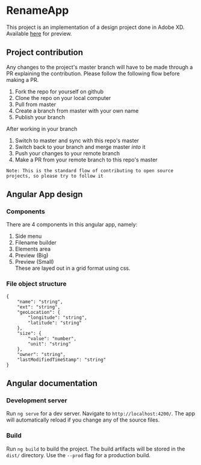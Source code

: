 # RenameApp

This project is an implementation of a design project done in Adobe XD.
Available [here](https://xd.adobe.com/view/d5ebd28d-6810-45e1-438a-5a0cc273410c-a3da/) for preview.

## Project contribution
Any changes to the project's master branch will have to be made through a PR explaining the contribution.
Please follow the following flow before making a PR.
1. Fork the repo for yourself on github
2. Clone the repo on your local computer
3. Pull from master
3. Create a branch from master with your own name
4. Publish your branch

After working in your branch
1. Switch to master and sync with this repo's master
2. Switch back to your branch and merge master *into* it
3. Push your changes to your remote branch
4. Make a PR from your remote branch to this repo's master

`Note: This is the standard flow of contributing to open source projects, so please try to follow it`

## Angular App design
### Components
There are 4 components in this angular app, namely:
1. Side menu
2. Filename builder
3. Elements area
4. Preview (Big)
5. Preview (Small)  
These are layed out in a grid format using css.
### File object structure
```
{
    "name": "string",
    "ext": "string",
    "geoLocation": {
        "longitude": "string",
        "latitude": "string"
    },
    "size": {
        "value": "number",
        "unit": "string"
    },
    "owner": "string",
    "lastModifiedTimeStamp": "string"
}
```

## Angular documentation
### Development server

Run `ng serve` for a dev server. Navigate to `http://localhost:4200/`. The app will automatically reload if you change any of the source files.

### Build

Run `ng build` to build the project. The build artifacts will be stored in the `dist/` directory. Use the `--prod` flag for a production build.
